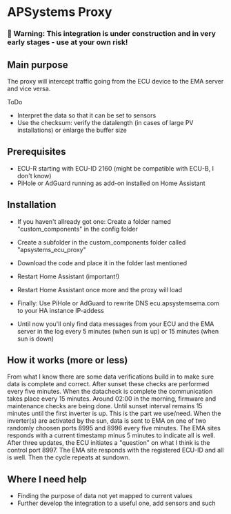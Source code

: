 # APSystems Proxy

### &#x1F534; Warning: This integration is under construction and in very early stages - use at your own risk!

## Main purpose
The proxy will intercept traffic going from the ECU device to the EMA server and vice versa.

ToDo
- Interpret the data so that it can be set to sensors
- Use the checksum: verify the datalength (in cases of large PV installations) or enlarge the buffer size

## Prerequisites
- ECU-R starting with ECU-ID 2160 (might be compatible with ECU-B, I don't know)
- PiHole or AdGuard running as add-on installed on Home Assistant

## Installation
- If you haven't allready got one: Create a folder named "custom_components" in the config folder
- Create a subfolder in the custom_components folder called "apsystems_ecu_proxy"
- Download the code and place it in the folder last mentioned
- Restart Home Assistant (important!)

- Restart Home Assistant once more and the proxy will load
- Finally: Use PiHole or AdGuard to rewrite DNS ecu.apsystemsema.com to your HA instance IP-addess
- Until now you'll only find data messages from your ECU and the EMA server in the log every 5 minutes (when sun is up) or 15 minutes (when sun is down)

## How it works (more or less)
From what I know there are some data verifications build in to make sure data is complete and correct. After sunset these checks are performed every five minutes. When the datacheck is complete the communication takes place every 15 minutes. Around 02:00 in the morning, firmware and maintenance checks are being done. Until sunset interval remains 15 minutes until the first inverter is up. This is the part we use/need.
When the inverter(s) are activated by the sun, data is sent to EMA on one of two randomly choosen ports 8995 and 8996 every five minutes. The EMA sites responds with a current timestamp minus 5 minutes to indicate all is well.
After three updates, the ECU initiates a "question" on what I think is the control port 8997. The EMA site responds with the registered ECU-ID and all is well. Then the cycle repeats at sundown.

## Where I need help
- Finding the purpose of data not yet mapped to current values
- Further develop the integration to a useful one, add sensors and such
